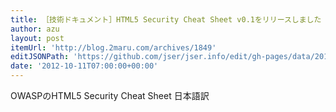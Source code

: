 ```yaml
---
title: ［技術ドキュメント］HTML5 Security Cheat Sheet v0.1をリリースしました | にーまるどっとこむ。
author: azu
layout: post
itemUrl: 'http://blog.2maru.com/archives/1849'
editJSONPath: 'https://github.com/jser/jser.info/edit/gh-pages/data/2012/10/index.json'
date: '2012-10-11T07:00:00+00:00'
---
```

OWASPのHTML5 Security Cheat Sheet 日本語訳
